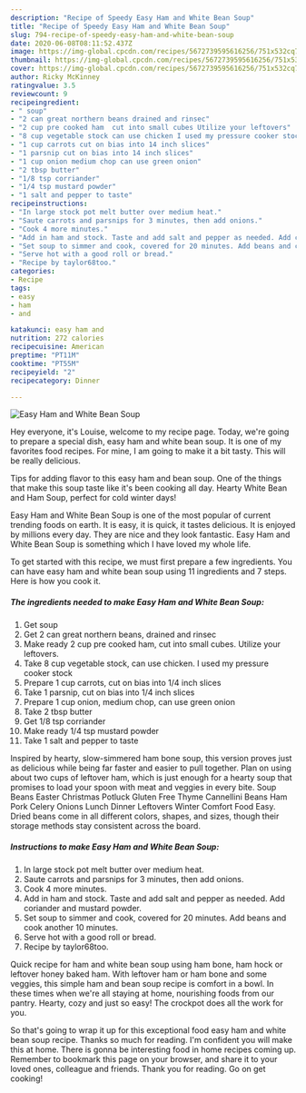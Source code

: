```yaml
---
description: "Recipe of Speedy Easy Ham and White Bean Soup"
title: "Recipe of Speedy Easy Ham and White Bean Soup"
slug: 794-recipe-of-speedy-easy-ham-and-white-bean-soup
date: 2020-06-08T08:11:52.437Z
image: https://img-global.cpcdn.com/recipes/5672739595616256/751x532cq70/easy-ham-and-white-bean-soup-recipe-main-photo.jpg
thumbnail: https://img-global.cpcdn.com/recipes/5672739595616256/751x532cq70/easy-ham-and-white-bean-soup-recipe-main-photo.jpg
cover: https://img-global.cpcdn.com/recipes/5672739595616256/751x532cq70/easy-ham-and-white-bean-soup-recipe-main-photo.jpg
author: Ricky McKinney
ratingvalue: 3.5
reviewcount: 9
recipeingredient:
- " soup"
- "2 can great northern beans drained and rinsec"
- "2 cup pre cooked ham  cut into small cubes Utilize your leftovers"
- "8 cup vegetable stock can use chicken I used my pressure cooker stock"
- "1 cup carrots cut on bias into 14 inch slices"
- "1 parsnip cut on bias into 14 inch slices"
- "1 cup onion medium chop can use green onion"
- "2 tbsp butter"
- "1/8 tsp corriander"
- "1/4 tsp mustard powder"
- "1 salt and pepper to taste"
recipeinstructions:
- "In large stock pot melt butter over medium heat."
- "Saute carrots and parsnips for 3 minutes, then add onions."
- "Cook 4 more minutes."
- "Add in ham and stock. Taste and add salt and pepper as needed. Add coriander and mustard powder."
- "Set soup to simmer and cook, covered for 20 minutes. Add beans and cook another 10 minutes."
- "Serve hot with a good roll or bread."
- "Recipe by taylor68too."
categories:
- Recipe
tags:
- easy
- ham
- and

katakunci: easy ham and 
nutrition: 272 calories
recipecuisine: American
preptime: "PT11M"
cooktime: "PT55M"
recipeyield: "2"
recipecategory: Dinner

---
```



![Easy Ham and White Bean Soup](https://img-global.cpcdn.com/recipes/5672739595616256/751x532cq70/easy-ham-and-white-bean-soup-recipe-main-photo.jpg)

Hey everyone, it's Louise, welcome to my recipe page. Today, we're going to prepare a special dish, easy ham and white bean soup. It is one of my favorites food recipes. For mine, I am going to make it a bit tasty. This will be really delicious.

Tips for adding flavor to this easy ham and bean soup. One of the things that make this soup taste like it&#39;s been cooking all day. Hearty White Bean and Ham Soup, perfect for cold winter days!

Easy Ham and White Bean Soup is one of the most popular of current trending foods on earth. It is easy, it is quick, it tastes delicious. It is enjoyed by millions every day. They are nice and they look fantastic. Easy Ham and White Bean Soup is something which I have loved my whole life.


To get started with this recipe, we must first prepare a few ingredients. You can have easy ham and white bean soup using 11 ingredients and 7 steps. Here is how you cook it.

<!--inarticleads1-->

##### The ingredients needed to make Easy Ham and White Bean Soup:

1. Get  soup
1. Get 2 can great northern beans, drained and rinsec
1. Make ready 2 cup pre cooked ham,  cut into small cubes. Utilize your leftovers.
1. Take 8 cup vegetable stock, can use chicken. I used my pressure cooker stock
1. Prepare 1 cup carrots, cut on bias into 1/4 inch slices
1. Take 1 parsnip, cut on bias into 1/4 inch slices
1. Prepare 1 cup onion, medium chop, can use green onion
1. Take 2 tbsp butter
1. Get 1/8 tsp corriander
1. Make ready 1/4 tsp mustard powder
1. Take 1 salt and pepper to taste


Inspired by hearty, slow-simmered ham bone soup, this version proves just as delicious while being far faster and easier to pull together. Plan on using about two cups of leftover ham, which is just enough for a hearty soup that promises to load your spoon with meat and veggies in every bite. Soup Beans Easter Christmas Potluck Gluten Free Thyme Cannellini Beans Ham Pork Celery Onions Lunch Dinner Leftovers Winter Comfort Food Easy. Dried beans come in all different colors, shapes, and sizes, though their storage methods stay consistent across the board. 

<!--inarticleads2-->

##### Instructions to make Easy Ham and White Bean Soup:

1. In large stock pot melt butter over medium heat.
1. Saute carrots and parsnips for 3 minutes, then add onions.
1. Cook 4 more minutes.
1. Add in ham and stock. Taste and add salt and pepper as needed. Add coriander and mustard powder.
1. Set soup to simmer and cook, covered for 20 minutes. Add beans and cook another 10 minutes.
1. Serve hot with a good roll or bread.
1. Recipe by taylor68too.


Quick recipe for ham and white bean soup using ham bone, ham hock or leftover honey baked ham. With leftover ham or ham bone and some veggies, this simple ham and bean soup recipe is comfort in a bowl. In these times when we&#39;re all staying at home, nourishing foods from our pantry. Hearty, cozy and just so easy! The crockpot does all the work for you. 

So that's going to wrap it up for this exceptional food easy ham and white bean soup recipe. Thanks so much for reading. I'm confident you will make this at home. There is gonna be interesting food in home recipes coming up. Remember to bookmark this page on your browser, and share it to your loved ones, colleague and friends. Thank you for reading. Go on get cooking!
